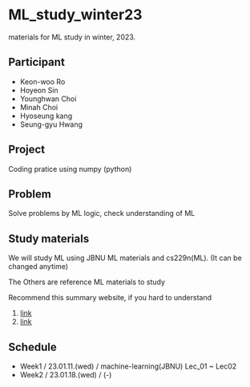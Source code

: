 # ML_study_winter23

materials for ML study in winter, 2023.

## Participant
- Keon-woo Ro
- Hoyeon Sin
- Younghwan Choi
- Minah Choi
- Hyoseung kang
- Seung-gyu Hwang

## Project
Coding pratice using numpy (python)

## Problem
Solve problems by ML logic, check understanding of ML

## Study materials
We will study ML using JBNU ML materials and cs229n(ML). (It can be changed anytime)

The Others are reference ML materials to study

Recommend this summary website, if you hard to understand
1. [link](https://stanford.edu/~shervine/teaching/cs-229/, "cs229n summary")
2. [link](https://www.math.uwaterloo.ca/~hwolkowi/matrixcookbook.pdf, " matrix calc summary")

## Schedule
- Week1 / 23.01.11.(wed) / machine-learning(JBNU) Lec_01 ~ Lec02
- Week2 / 23.01.18.(wed) / (-)
